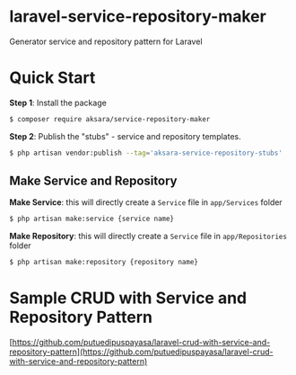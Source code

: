 # laravel-service-repository-maker
Generator service and repository pattern for Laravel


# Quick Start

**Step 1**: Install the package

```bash
$ composer require aksara/service-repository-maker
```

**Step 2**: Publish the "stubs" - service and repository templates.

```bash
$ php artisan vendor:publish --tag='aksara-service-repository-stubs'
```


## Make Service and Repository

**Make Service**: this will directly create a `Service` file in `app/Services` folder

```bash
$ php artisan make:service {service name}
```

**Make Repository**: this will directly create a `Service` file in `app/Repositories` folder

```bash
$ php artisan make:repository {repository name}
```


# Sample CRUD with Service and Repository Pattern
[https://github.com/putuedipuspayasa/laravel-crud-with-service-and-repository-pattern](https://github.com/putuedipuspayasa/laravel-crud-with-service-and-repository-pattern)
